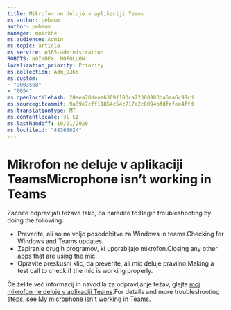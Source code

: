 ```yaml
---
title: Mikrofon ne deluje v aplikaciji Teams
ms.author: pebaum
author: pebaum
manager: mnirkhe
ms.audience: Admin
ms.topic: article
ms.service: o365-administration
ROBOTS: NOINDEX, NOFOLLOW
localization_priority: Priority
ms.collection: Adm_O365
ms.custom:
- "9003568"
- "6654"
ms.openlocfilehash: 20aea78deaa63091183ca72380903ba6aa6c98cd
ms.sourcegitcommit: 9a39e7cff11854c54c717a2c0094bfdfefee4ffd
ms.translationtype: MT
ms.contentlocale: sl-SI
ms.lasthandoff: 10/01/2020
ms.locfileid: "48365024"
---
```

# <a name="microphone-isnt-working-in-teams"></a><span data-ttu-id="05d2f-102">Mikrofon ne deluje v aplikaciji Teams</span><span class="sxs-lookup"><span data-stu-id="05d2f-102">Microphone isn’t working in Teams</span></span>

<span data-ttu-id="05d2f-103">Začnite odpravljati težave tako, da naredite to:</span><span class="sxs-lookup"><span data-stu-id="05d2f-103">Begin troubleshooting by doing the following:</span></span>

- <span data-ttu-id="05d2f-104">Preverite, ali so na voljo posodobitve za Windows in teams.</span><span class="sxs-lookup"><span data-stu-id="05d2f-104">Checking for Windows and Teams updates.</span></span>
- <span data-ttu-id="05d2f-105">Zapiranje drugih programov, ki uporabljajo mikrofon.</span><span class="sxs-lookup"><span data-stu-id="05d2f-105">Closing any other apps that are using the mic.</span></span>
- <span data-ttu-id="05d2f-106">Opravite preskusni klic, da preverite, ali mic deluje pravilno.</span><span class="sxs-lookup"><span data-stu-id="05d2f-106">Making a test call to check if the mic is working properly.</span></span>

<span data-ttu-id="05d2f-107">Če želite več informacij in navodila za odpravljanje težav, glejte [moj mikrofon ne deluje v aplikaciji Teams](https://support.microsoft.com/office/666d1123-9dd0-4a31-ad2e-a758b204f33a).</span><span class="sxs-lookup"><span data-stu-id="05d2f-107">For details and more troubleshooting steps, see [My microphone isn't working in Teams](https://support.microsoft.com/office/666d1123-9dd0-4a31-ad2e-a758b204f33a).</span></span>

